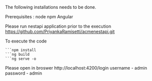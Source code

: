 The following installations needs to be done.

Prerequisites : 
    node
    npm
    Angular

Please run nestapi application prior to the execution
https://github.com/PriyankaRamisetti/acmenestapi.git

To execute the code 

    ```npm install
    ```ng build
    ```ng serve -o

Please open in broswer http://localhost:4200/login 
username - admin
password - admin
